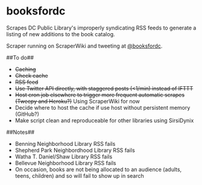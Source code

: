 # booksfordc

Scrapes DC Public Library's improperly syndicating RSS feeds to generate a listing of new additions to the book catalog.

Scraper running on ScraperWiki and tweeting at [@booksfordc](https://twitter.com/booksfordc).

##To do##
* ~~Caching~~
* ~~Check cache~~
* ~~RSS feed~~
* ~~Use Twitter API directly, with staggered posts (<1/min) instead of IFTTT~~
* ~~Host cron job elsewhere to trigger more frequent automatic scrapes (Tweepy and Heroku?)~~ Using ScraperWiki for now
* Decide where to host the cache if use host without persistent memory (GitHub?)
* Make script clean and reproduceable for other libraries using SirsiDynix

##Notes##
* Benning Neighborhood Library RSS fails
* Shepherd Park Neighbordhood Library RSS fails
* Watha T. Daniel/Shaw Library RSS fails
* Bellevue Neighborhood Library RSS fails
* On occasion, books are not being allocated to an audience (adults, teens, children) and so will fail to show up in search
